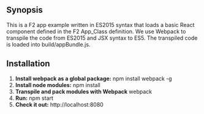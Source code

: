 ## Synopsis

This is a F2 app example written in ES2015 syntax that loads a basic React component defined in
the F2 App_Class definition.  We use Webpack to transpile the code from ES2015 and JSX syntax to ES5.  The transpiled code is loaded into build/appBundle.js.


## Installation
1.  **Install webpack as a global package:** npm install webpack -g
2.  **Install node modules:** npm install
3.  **Transpile and pack modules with Webpack** webpack
4.  **Run:** npm start
5.  **Check it out:**  http://localhost:8080
